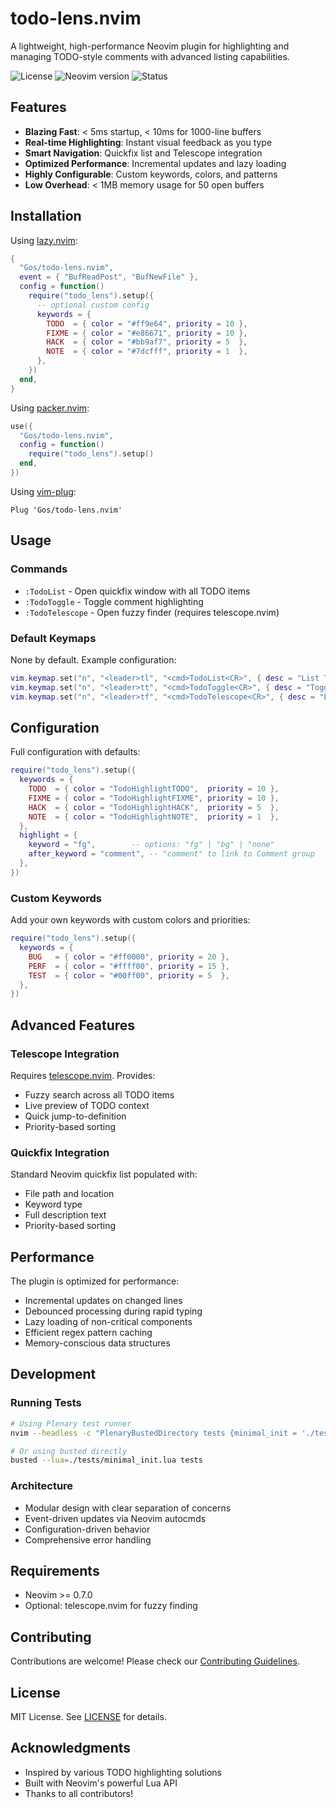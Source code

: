 # todo-lens.nvim

A lightweight, high-performance Neovim plugin for highlighting and managing TODO-style comments with advanced listing capabilities.

![License](https://img.shields.io/github/license/Gos/todo-lens.nvim)
![Neovim version](https://img.shields.io/badge/Neovim-0.7%2B-blueviolet)
![Status](https://img.shields.io/badge/status-stable-green)

## Features

- **Blazing Fast**: < 5ms startup, < 10ms for 1000-line buffers
- **Real-time Highlighting**: Instant visual feedback as you type
- **Smart Navigation**: Quickfix list and Telescope integration
- **Optimized Performance**: Incremental updates and lazy loading
- **Highly Configurable**: Custom keywords, colors, and patterns
- **Low Overhead**: < 1MB memory usage for 50 open buffers

## Installation

Using [lazy.nvim](https://github.com/folke/lazy.nvim):
```lua
{
  "Gos/todo-lens.nvim",
  event = { "BufReadPost", "BufNewFile" },
  config = function()
    require("todo_lens").setup({
      -- optional custom config
      keywords = {
        TODO  = { color = "#ff9e64", priority = 10 },
        FIXME = { color = "#e86671", priority = 10 },
        HACK  = { color = "#bb9af7", priority = 5  },
        NOTE  = { color = "#7dcfff", priority = 1  },
      },
    })
  end,
}
```

Using [packer.nvim](https://github.com/wbthomason/packer.nvim):
```lua
use({
  "Gos/todo-lens.nvim",
  config = function()
    require("todo_lens").setup()
  end,
})
```

Using [vim-plug](https://github.com/junegunn/vim-plug):
```vim
Plug 'Gos/todo-lens.nvim'
```

## Usage

### Commands
- `:TodoList` - Open quickfix window with all TODO items
- `:TodoToggle` - Toggle comment highlighting
- `:TodoTelescope` - Open fuzzy finder (requires telescope.nvim)

### Default Keymaps
None by default. Example configuration:
```lua
vim.keymap.set("n", "<leader>tl", "<cmd>TodoList<CR>", { desc = "List TODOs" })
vim.keymap.set("n", "<leader>tt", "<cmd>TodoToggle<CR>", { desc = "Toggle TODO highlighting" })
vim.keymap.set("n", "<leader>tf", "<cmd>TodoTelescope<CR>", { desc = "Find TODOs" })
```

## Configuration

Full configuration with defaults:
```lua
require("todo_lens").setup({
  keywords = {
    TODO  = { color = "TodoHighlightTODO",  priority = 10 },
    FIXME = { color = "TodoHighlightFIXME", priority = 10 },
    HACK  = { color = "TodoHighlightHACK",  priority = 5  },
    NOTE  = { color = "TodoHighlightNOTE",  priority = 1  },
  },
  highlight = {
    keyword = "fg",        -- options: "fg" | "bg" | "none"
    after_keyword = "comment", -- "comment" to link to Comment group
  },
})
```

### Custom Keywords
Add your own keywords with custom colors and priorities:
```lua
require("todo_lens").setup({
  keywords = {
    BUG   = { color = "#ff0000", priority = 20 },
    PERF  = { color = "#ffff00", priority = 15 },
    TEST  = { color = "#00ff00", priority = 5  },
  },
})
```

## Advanced Features

### Telescope Integration
Requires [telescope.nvim](https://github.com/nvim-telescope/telescope.nvim). Provides:
- Fuzzy search across all TODO items
- Live preview of TODO context
- Quick jump-to-definition
- Priority-based sorting

### Quickfix Integration
Standard Neovim quickfix list populated with:
- File path and location
- Keyword type
- Full description text
- Priority-based sorting

## Performance

The plugin is optimized for performance:
- Incremental updates on changed lines
- Debounced processing during rapid typing
- Lazy loading of non-critical components
- Efficient regex pattern caching
- Memory-conscious data structures

## Development

### Running Tests
```bash
# Using Plenary test runner
nvim --headless -c "PlenaryBustedDirectory tests {minimal_init = './tests/minimal_init.lua'}"

# Or using busted directly
busted --lua=./tests/minimal_init.lua tests
```

### Architecture
- Modular design with clear separation of concerns
- Event-driven updates via Neovim autocmds
- Configuration-driven behavior
- Comprehensive error handling

## Requirements

- Neovim >= 0.7.0
- Optional: telescope.nvim for fuzzy finding

## Contributing

Contributions are welcome! Please check our [Contributing Guidelines](CONTRIBUTING.md).

## License

MIT License. See [LICENSE](LICENSE) for details.

## Acknowledgments

- Inspired by various TODO highlighting solutions
- Built with Neovim's powerful Lua API
- Thanks to all contributors! 